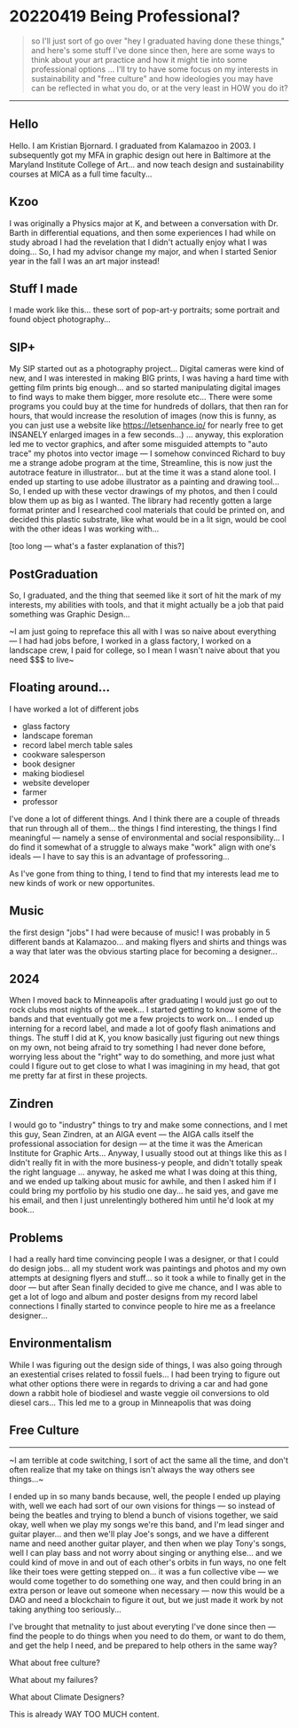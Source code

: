 # 20220419 Being Professional?

> so I'll just sort of go over "hey I graduated having done these things," and here's some stuff I've done since then, here are some ways to think about your art practice and how it might tie into some professional options … I'll try to have some focus on my interests in sustainability and "free culture" and how ideologies you may have can be reflected in what you do, or at the very least in HOW you do it?

---

## Hello

Hello. I am Kristian Bjornard. I graduated from Kalamazoo in 2003. I subsequently got my MFA in graphic design out here in Baltimore at the Maryland Institute College of Art... and now teach design and sustainability courses at MICA as a full time faculty...

## Kzoo

I was originally a Physics major at K, and between a conversation with Dr. Barth in differential equations, and then some experiences I had while on study abroad I had the revelation that I didn't actually enjoy what I was doing… So, I had my advisor change my major, and when I started Senior year in the fall I was an art major instead!

## Stuff I made

I made work like this… these sort of pop-art-y portraits; some portrait and found object photography…

## SIP+

My SIP started out as a photography project... Digital cameras were kind of new, and I was interested in making BIG prints, I was having a hard time with getting film prints big enough... and so started manipulating digital images to find ways to make them bigger, more resolute etc... There were some programs you could buy at the time for hundreds of dollars, that then ran for hours, that would increase the resolution of images (now this is funny, as you can just use a website like https://letsenhance.io/ for nearly free to get INSANELY enlarged images in a few seconds...) … anyway, this exploration led me to vector graphics, and after some misguided attempts to "auto trace" my photos into vector image — I somehow convinced Richard to buy me a strange adobe program at the time, Streamline, this is now just the autotrace feature in illustrator... but at the time it was a stand alone tool. I ended up starting to use adobe illustrator as a painting and drawing tool... So, I ended up with these vector drawings of my photos, and then I could blow them up as big as I wanted. The library had recently gotten a large format printer and I researched cool materials that could be printed on, and decided this plastic substrate, like what would be in a lit sign, would be cool with the other ideas I was working with...

[too long — what's a faster explanation of this?]

## PostGraduation

So, I graduated, and the thing that seemed like it sort of hit the mark of my interests, my abilities with tools, and that it might actually be a job that paid something was Graphic Design…

~I am just going to repreface this all with I was so naive about everything — I had had jobs before, I worked in a glass factory, I worked on a landscape crew, I paid for college, so I mean I wasn't naive about that you need $$$ to live~

## Floating around…

I have worked a lot of different jobs
  - glass factory
  - landscape foreman
  - record label merch table sales
  - cookware salesperson
  - book designer
  - making biodiesel
  - website developer
  - farmer
  - professor

I've done a lot of different things. And I think there are a couple of threads that run through all of them... the things I find interesting, the things I find meaningful — namely a sense of environmental and social responsibility... I do find it somewhat of a struggle to always make "work" align with one's ideals — I have to say this is an advantage of professoring...

As I've gone from thing to thing, I tend to find that my interests lead me to new kinds of work or new opportunites.

## Music

the first design "jobs" I had were because of music! I was probably in 5 different bands at Kalamazoo... and making flyers and shirts and things was a way that later was the obvious starting place for becoming a designer...

## 2024

When I moved back to Minneapolis after graduating I would just go out to rock clubs most nights of the week... I started getting to know some of the bands and that eventually got me a few projects to work on... I ended up interning for a record label, and made a lot of goofy flash animations and things. The stuff I did at K, you know basically just figuring out new things on my own, not being afraid to try something I had never done before, worrying less about the "right" way to do something, and more just what could I figure out to get close to what I was imagining in my head, that got me pretty far at first in these projects.

## Zindren

I would go to "industry" things to try and make some connections, and I met this guy, Sean Zindren, at an AIGA event — the AIGA calls itself the professional association for design — at the time it was the American Institute for Graphic Arts... Anyway, I usually stood out at things like this as I didn't really fit in with the more business-y people, and didn't totally speak the right language … anyway, he asked me what I was doing at this thing, and we ended up talking about music for awhile, and then I asked him if I could bring my portfolio by his studio one day... he said yes, and gave me his email, and then I just unrelentingly bothered him until he'd look at my book...

## Problems

I had a really hard time convincing people I was a designer, or that I could do design jobs... all my student work was paintings and photos and my own attempts at designing flyers and stuff... so it took a while to finally get in the door — but after Sean finally decided to give me chance, and I was able to get a lot of logo and album and poster designs from my record label connections I finally started to convince people to hire me as a freelance designer...

## Environmentalism

While I was figuring out the design side of things, I was also going through an exestential crises related to fossil fuels... I had been trying to figure out what other options there were in regards to driving a car and had gone down a rabbit hole of biodiesel and waste veggie oil conversions to old diesel cars... This led me to a group in Minneapolis that was doing

## Free Culture

---

~I am terrible at code switching, I sort of act the same all the time, and don't often realize that my take on things isn't always the way others see things...~

I ended up in so many bands because, well, the people I ended up playing with, well we each had sort of our own visions for things — so instead of being the beatles and trying to blend a bunch of visions together, we said okay, well when we play my songs we're this band, and I'm lead singer and guitar player... and then we'll play Joe's songs, and we have a different name and need another guitar player, and then when we play Tony's songs, well I can play bass and not worry about singing or anything else... and we could kind of move in and out of each other's orbits in fun ways, no one felt like their toes were getting stepped on... it was a fun collective vibe — we would come together to do something one way, and then could bring in an extra person or leave out someone when necessary — now this would be a DAO and need a blockchain to figure it out, but we just made it work by not taking anything too seriously...

I've brought that metnality to just about everyting I've done since then — find the people to do things when you need to do them, or want to do them, and get the help I need, and be prepared to help others in the same way?

What about free culture?

What about my failures?

What about Climate Designers?

This is already WAY TOO MUCH content.
